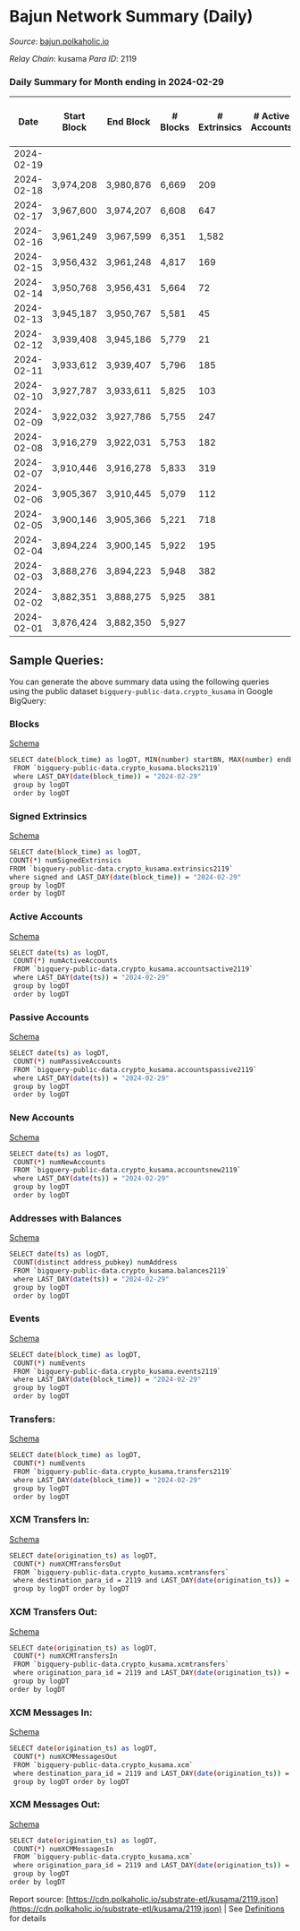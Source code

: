 # Bajun Network Summary (Daily)

_Source_: [bajun.polkaholic.io](https://bajun.polkaholic.io)

*Relay Chain*: kusama
*Para ID*: 2119



### Daily Summary for Month ending in 2024-02-29


| Date    | Start Block | End Block | # Blocks | # Extrinsics | # Active Accounts | # Passive Accounts | # New Accounts | # Addresses | # Events  | # Transfers ($USD) | # XCM Transfers In ($USD) | # XCM Transfers Out ($USD) | # XCM In | # XCM Out | Issues |
|---------|-------------|-----------|----------|--------------|-------------------|--------------------|----------------|-------------|-----------|--------------------|---------------------------|----------------------------|----------|-----------|--------|
| 2024-02-19 |  |  |  |  |  |  |  |  |  |   |   |   |  |  |  |
| 2024-02-18 | 3,974,208 | 3,980,876 | 6,669 | 209 |  |  |  |  | 14,996 | 21  |   |   |  |  |  |
| 2024-02-17 | 3,967,600 | 3,974,207 | 6,608 | 647 |  |  |  |  | 18,371 | 59  |   |   |  |  |  |
| 2024-02-16 | 3,961,249 | 3,967,599 | 6,351 | 1,582 |  |  |  |  | 25,205 | 81  |   |   |  |  |  |
| 2024-02-15 | 3,956,432 | 3,961,248 | 4,817 | 169 |  |  |  |  | 10,968 | 18  |   |   |  |  |  |
| 2024-02-14 | 3,950,768 | 3,956,431 | 5,664 | 72 |  |  |  |  | 11,898 | 6  |   |   |  |  |  |
| 2024-02-13 | 3,945,187 | 3,950,767 | 5,581 | 45 |  |  |  |  | 11,494 | 11  |   |   |  |  |  |
| 2024-02-12 | 3,939,408 | 3,945,186 | 5,779 | 21 |  |  |  |  | 11,732 | 12  |   |   |  |  |  |
| 2024-02-11 | 3,933,612 | 3,939,407 | 5,796 | 185 |  |  |  |  | 13,059 | 12  |   |   |  |  |  |
| 2024-02-10 | 3,927,787 | 3,933,611 | 5,825 | 103 |  |  |  |  | 12,468 | 18  |   |   |  |  |  |
| 2024-02-09 | 3,922,032 | 3,927,786 | 5,755 | 247 |  |  |  |  | 13,547 | 24  |   |   |  |  |  |
| 2024-02-08 | 3,916,279 | 3,922,031 | 5,753 | 182 |  |  |  |  | 12,956 | 5  |   |   |  |  |  |
| 2024-02-07 | 3,910,446 | 3,916,278 | 5,833 | 319 |  |  |  |  | 14,105 | 39  |   |   |  |  |  |
| 2024-02-06 | 3,905,367 | 3,910,445 | 5,079 | 112 |  |  |  |  | 11,044 | 18  |   |   |  |  |  |
| 2024-02-05 | 3,900,146 | 3,905,366 | 5,221 | 718 |  |  |  |  | 16,314 | 10  |   |   |  |  |  |
| 2024-02-04 | 3,894,224 | 3,900,145 | 5,922 | 195 |  |  |  |  | 13,402 | 9  |   |   |  |  |  |
| 2024-02-03 | 3,888,276 | 3,894,223 | 5,948 | 382 |  |  |  |  | 15,092 | 21  |   |   |  |  |  |
| 2024-02-02 | 3,882,351 | 3,888,275 | 5,925 | 381 |  |  |  |  | 14,765 | 25  |   |   |  |  |  |
| 2024-02-01 | 3,876,424 | 3,882,350 | 5,927 |  |  |  |  |  |  |   |   |   |  |  |  |

## Sample Queries:
You can generate the above summary data using the following queries using the public dataset `bigquery-public-data.crypto_kusama` in Google BigQuery:


### Blocks 

[Schema](https://github.com/colorfulnotion/substrate-etl/blob/main/schema/blocks.json)

```bash
SELECT date(block_time) as logDT, MIN(number) startBN, MAX(number) endBN, COUNT(*) numBlocks 
 FROM `bigquery-public-data.crypto_kusama.blocks2119`  
 where LAST_DAY(date(block_time)) = "2024-02-29" 
 group by logDT 
 order by logDT
```

### Signed Extrinsics 

[Schema](https://github.com/colorfulnotion/substrate-etl/blob/main/schema/extrinsics.json)

```bash
SELECT date(block_time) as logDT, 
COUNT(*) numSignedExtrinsics 
FROM `bigquery-public-data.crypto_kusama.extrinsics2119`  
where signed and LAST_DAY(date(block_time)) = "2024-02-29" 
group by logDT 
order by logDT
```

### Active Accounts 

[Schema](https://github.com/colorfulnotion/substrate-etl/blob/main/schema/accountsactive.json)

```bash
SELECT date(ts) as logDT, 
 COUNT(*) numActiveAccounts 
 FROM `bigquery-public-data.crypto_kusama.accountsactive2119` 
 where LAST_DAY(date(ts)) = "2024-02-29" 
 group by logDT 
 order by logDT
```

### Passive Accounts 

[Schema](https://github.com/colorfulnotion/substrate-etl/blob/main/schema/accountspassive.json)

```bash
SELECT date(ts) as logDT, 
 COUNT(*) numPassiveAccounts 
 FROM `bigquery-public-data.crypto_kusama.accountspassive2119` 
 where LAST_DAY(date(ts)) = "2024-02-29" 
 group by logDT 
 order by logDT
```

### New Accounts 

[Schema](https://github.com/colorfulnotion/substrate-etl/blob/main/schema/accountsnew.json)

```bash
SELECT date(ts) as logDT, 
 COUNT(*) numNewAccounts 
 FROM `bigquery-public-data.crypto_kusama.accountsnew2119` 
 where LAST_DAY(date(ts)) = "2024-02-29" 
 group by logDT
 order by logDT
```

### Addresses with Balances 

[Schema](https://github.com/colorfulnotion/substrate-etl/blob/main/schema/balances.json)

```bash
SELECT date(ts) as logDT,
 COUNT(distinct address_pubkey) numAddress 
 FROM `bigquery-public-data.crypto_kusama.balances2119` 
 where LAST_DAY(date(ts)) = "2024-02-29" 
 group by logDT 
 order by logDT
```

### Events 

[Schema](https://github.com/colorfulnotion/substrate-etl/blob/main/schema/events.json)

```bash
SELECT date(block_time) as logDT, 
 COUNT(*) numEvents 
 FROM `bigquery-public-data.crypto_kusama.events2119` 
 where LAST_DAY(date(block_time)) = "2024-02-29" 
 group by logDT 
 order by logDT
```

### Transfers:

[Schema](https://github.com/colorfulnotion/substrate-etl/blob/main/schema/transfers.json)

```bash
SELECT date(block_time) as logDT, 
 COUNT(*) numEvents 
 FROM `bigquery-public-data.crypto_kusama.transfers2119` 
 where LAST_DAY(date(block_time)) = "2024-02-29" 
 group by logDT 
 order by logDT
```

### XCM Transfers In: 

[Schema](https://github.com/colorfulnotion/substrate-etl/blob/main/schema/xcmtransfers.json)

```bash
SELECT date(origination_ts) as logDT, 
 COUNT(*) numXCMTransfersOut 
 FROM `bigquery-public-data.crypto_kusama.xcmtransfers` 
 where destination_para_id = 2119 and LAST_DAY(date(origination_ts)) = "2024-02-29" 
 group by logDT order by logDT
```

### XCM Transfers Out: 

[Schema](https://github.com/colorfulnotion/substrate-etl/blob/main/schema/xcmtransfers.json)

```bash
SELECT date(origination_ts) as logDT, 
 COUNT(*) numXCMTransfersIn 
 FROM `bigquery-public-data.crypto_kusama.xcmtransfers` 
 where origination_para_id = 2119 and LAST_DAY(date(origination_ts)) = "2024-02-29" 
 group by logDT 
order by logDT
```

### XCM Messages In: 

[Schema](https://github.com/colorfulnotion/substrate-etl/blob/main/schema/xcm.json)

```bash
SELECT date(origination_ts) as logDT, 
 COUNT(*) numXCMMessagesOut 
 FROM `bigquery-public-data.crypto_kusama.xcm` 
 where destination_para_id = 2119 and LAST_DAY(date(origination_ts)) = "2024-02-29" 
 group by logDT order by logDT
```

### XCM Messages Out: 

[Schema](https://github.com/colorfulnotion/substrate-etl/blob/main/schema/xcm.json)

```bash
SELECT date(origination_ts) as logDT, 
 COUNT(*) numXCMMessagesIn 
 FROM `bigquery-public-data.crypto_kusama.xcm` 
 where origination_para_id = 2119 and LAST_DAY(date(origination_ts)) = "2024-02-29" 
 group by logDT 
order by logDT
```


Report source: [https://cdn.polkaholic.io/substrate-etl/kusama/2119.json](https://cdn.polkaholic.io/substrate-etl/kusama/2119.json) | See [Definitions](/DEFINITIONS.md) for details
